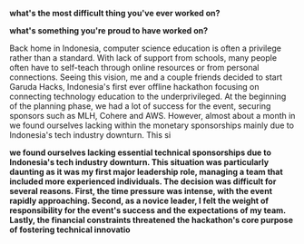 
**what's the most difficult thing you've ever worked on?**



**what's something you're proud to have worked on?**

Back home in Indonesia, computer science education is often a privilege rather than a standard. With lack of support from schools, many people often have to self-teach through online resources or from personal connections. Seeing this vision, me and a couple friends decided to start Garuda Hacks, Indonesia's first ever offline hackathon focusing on connecting technology education to the underprivileged. At the beginning of the planning phase, we had a lot of success for the event, securing sponsors such as MLH, Cohere and AWS. However, almost about a month in we found ourselves lacking within the monetary sponsorships mainly due to Indonesia's tech industry downturn. This si


**we found ourselves lacking essential technical sponsorships due to Indonesia's tech industry downturn. This situation was particularly daunting as it was my first major leadership role, managing a team that included more experienced individuals. The decision was difficult for several reasons. First, the time pressure was intense, with the event rapidly approaching. Second, as a novice leader, I felt the weight of responsibility for the event's success and the expectations of my team. Lastly, the financial constraints threatened the hackathon's core purpose of fostering technical innovatio**